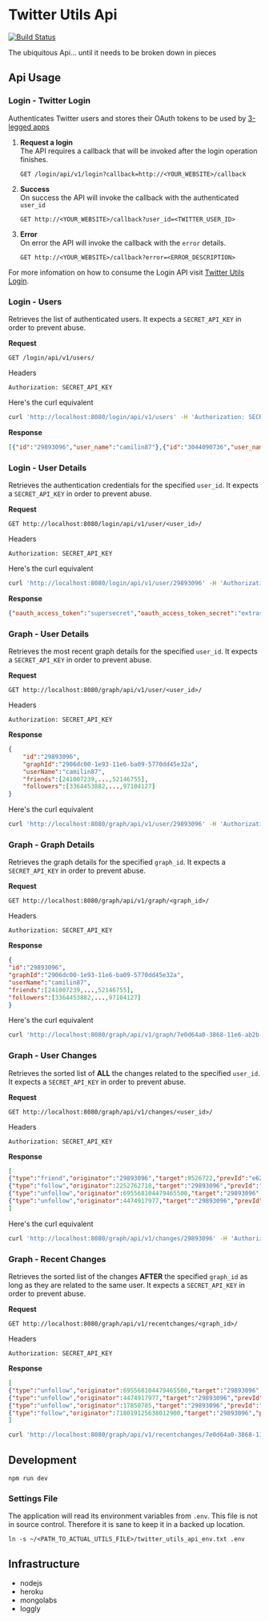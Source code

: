 # Twitter Utils Api  

[![Build Status](https://travis-ci.org/twitterutils/api.svg?branch=master)](https://travis-ci.org/twitterutils/api)  

The ubiquitous Api... until it needs to be broken down in pieces

## Api Usage

### Login - Twitter Login
Authenticates Twitter users and stores their OAuth tokens to be used by [3-legged apps](https://dev.twitter.com/oauth/3-legged)

1. **Request a login**  
    The API requires a callback that will be invoked after the login operation finishes.  
    ```
    GET /login/api/v1/login?callback=http://<YOUR_WEBSITE>/callback
    ```
2. **Success**  
    On success the API will invoke the callback with the authenticated `user_id`
    ```
    GET http://<YOUR_WEBSITE>/callback?user_id=<TWITTER_USER_ID>
    ```
3. **Error**  
    On error the API will invoke the callback with the `error` details.  
    ```
    GET http://<YOUR_WEBSITE>/callback?error=<ERROR_DESCRIPTION>
    ```

For more infomation on how to consume the Login API visit [Twitter Utils Login](https://github.com/twitterutils/logingui).

### Login - Users
Retrieves the list of authenticated users. It expects a `SECRET_API_KEY` in order to prevent abuse.

**Request**  

```
GET /login/api/v1/users/
```

Headers

```
Authorization: SECRET_API_KEY
```

Here's the curl equivalent

```sh
curl 'http://localhost:8080/login/api/v1/users' -H 'Authorization: SECRET_API_KEY'
```


**Response**  

```json
[{"id":"29893096","user_name":"camilin87"},{"id":"3044090736","user_name":"TddApps"}]
```

### Login - User Details
Retrieves the authentication credentials for the specified `user_id`. It expects a `SECRET_API_KEY` in order to prevent abuse.

**Request**  

```
GET http://localhost:8080/login/api/v1/user/<user_id>/
```

Headers

```
Authorization: SECRET_API_KEY
```

Here's the curl equivalent

```sh
curl 'http://localhost:8080/login/api/v1/user/29893096' -H 'Authorization: SECRET_API_KEY'
```


**Response**  

```json
{"oauth_access_token":"supersecret","oauth_access_token_secret":"extrasecret"}
```

### Graph - User Details  
Retrieves the most recent graph details for the specified `user_id`. It expects a `SECRET_API_KEY` in order to prevent abuse.

**Request**  

```
GET http://localhost:8080/graph/api/v1/user/<user_id>/
```

Headers

```
Authorization: SECRET_API_KEY
```

**Response**  

```json
{
    "id":"29893096",
    "graphId":"2906dc00-1e93-11e6-ba09-5770dd45e32a",
    "userName":"camilin87",
    "friends":[241007239,...,52146755],
    "followers":[3364453882,...,97104127]
}
```

Here's the curl equivalent

```sh
curl 'http://localhost:8080/graph/api/v1/user/29893096' -H 'Authorization: SECRET_API_KEY'
```

### Graph - Graph Details  
Retrieves the graph details for the specified `graph_id`. It expects a `SECRET_API_KEY` in order to prevent abuse.

**Request**  

```
GET http://localhost:8080/graph/api/v1/graph/<graph_id>/
```

Headers

```
Authorization: SECRET_API_KEY
```

**Response**  

```json
{
"id":"29893096",
"graphId":"2906dc00-1e93-11e6-ba09-5770dd45e32a",
"userName":"camilin87",
"friends":[241007239,...,52146755],
"followers":[3364453882,...,97104127]
}
```

Here's the curl equivalent

```sh
curl 'http://localhost:8080/graph/api/v1/graph/7e0d64a0-3868-11e6-ab2b-25ecfcf673fe' -H 'Authorization: SECRET_API_KEY'
```

### Graph - User Changes  
Retrieves the sorted list of **ALL** the changes related to the specified `user_id`. It expects a `SECRET_API_KEY` in order to prevent abuse.

**Request**  

```
GET http://localhost:8080/graph/api/v1/changes/<user_id>/
```

Headers

```
Authorization: SECRET_API_KEY
```

**Response**  

```json
[
{"type":"friend","originator":"29893096","target":9526722,"prevId":"e62feea0-1bcf-11e6-926c-67cf9ffda0f3","currId":"c9b9bfc0-1bd0-11e6-8f45-21b880019bcc"},
{"type":"follow","originator":2252762718,"target":"29893096","prevId":"c9b9bfc0-1bd0-11e6-8f45-21b880019bcc","currId":"5f3609d0-1c05-11e6-b694-7149e79175e6"},
{"type":"unfollow","originator":695568104479465500,"target":"29893096","prevId":"5f3609d0-1c05-11e6-b694-7149e79175e6","currId":"f1ab83b0-1c11-11e6-b267-97e899511e61"},
{"type":"unfollow","originator":4474917977,"target":"29893096","prevId":"f1ab83b0-1c11-11e6-b267-97e899511e61","currId":"415c3a20-1cf4-11e6-8bb0-8f7cc4c5920c"}
]
```

Here's the curl equivalent

```sh
curl 'http://localhost:8080/graph/api/v1/changes/29893096' -H 'Authorization: SECRET_API_KEY'
```

### Graph - Recent Changes  

Retrieves the sorted list of the changes **AFTER** the specified `graph_id` as long as they are related to the same user. It expects a `SECRET_API_KEY` in order to prevent abuse.

**Request**  

```
GET http://localhost:8080/graph/api/v1/recentchanges/<graph_id>/
```

Headers

```
Authorization: SECRET_API_KEY
```

**Response**  

```json
[
{"type":"unfollow","originator":695568104479465500,"target":"29893096","prevId":"5f3609d0-1c05-11e6-b694-7149e79175e6","currId":"f1ab83b0-1c11-11e6-b267-97e899511e61"},
{"type":"unfollow","originator":4474917977,"target":"29893096","prevId":"f1ab83b0-1c11-11e6-b267-97e899511e61","currId":"415c3a20-1cf4-11e6-8bb0-8f7cc4c5920c"},
{"type":"unfollow","originator":17850785,"target":"29893096","prevId":"415c3a20-1cf4-11e6-8bb0-8f7cc4c5920c","currId":"72638250-1cf8-11e6-8d3b-db866daacc7f"},
{"type":"follow","originator":718019125638012900,"target":"29893096","prevId":"72638250-1cf8-11e6-8d3b-db866daacc7f","currId":"4fb11170-1d37-11e6-aae4-856a3d6ecb3a"}
]
```

```sh
curl 'http://localhost:8080/graph/api/v1/recentchanges/7e0d64a0-3868-11e6-ab2b-25ecfcf673fe' -H 'Authorization: SECRET_API_KEY'
```


## Development
    npm run dev

### Settings File
The application will read its environment variables from `.env`. This file is not in source control. Therefore it is sane to keep it in a backed up location.

    ln -s ~/<PATH_TO_ACTUAL_UTILS_FILE>/twitter_utils_api_env.txt .env

## Infrastructure  
- nodejs
- heroku
- mongolabs
- loggly

